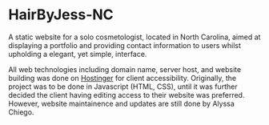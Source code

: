 # HairByJess-NC
A static website for a solo cosmetologist, located in North Carolina, aimed at displaying a portfolio and providing contact information to users whilst upholding a elegant, yet simple, interface.

All web technologies including domain name, server host, and website building was done on [Hostinger](https://www.hostinger.com/?msclkid=4ed8f7a356ab1a3ce6e791de92acd547&utm_source=bing&utm_medium=cpc&utm_campaign=Brand-Exact|NT:Bing|LO:USA&utm_term=hostinger&utm_content=Hostinger) for client accessibility. 
Originally, the project was to be done in Javascript (HTML, CSS), until it was further decided the client having editing access to their website was preferred. However, website maintainence and updates are still done by Alyssa Chiego.
